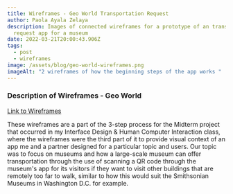 ```yaml
---
title: Wireframes - Geo World Transportation Request
author: Paola Ayala Zelaya
description: Images of connected wireframes for a prototype of an transportation
  request app for a museum
date: 2022-03-21T20:00:43.906Z
tags:
  - post
  - wireframes
image: /assets/blog/geo-world-wireframes.png
imageAlt: "2 wireframes of how the beginning steps of the app works "
---
```

### Description of Wireframes - Geo World

[Link to Wireframes](https://xd.adobe.com/view/d53f0681-39e8-4750-a448-1648aa1a8a0d-806c/)

These wireframes are a part of the 3-step process for the Midterm project that occurred in my Interface Design & Human Computer Interaction class, where the wireframes were the third part of it to provide visual context of an app me and a partner designed for a particular topic and users. Our topic was to focus on museums and how a large-scale museum can offer transportation through the use of scanning a QR code through the museum's app for its visitors if they want to visit other buildings that are remotely too far to walk, similar to how this would suit the Smithsonian Museums in Washington D.C. for example.